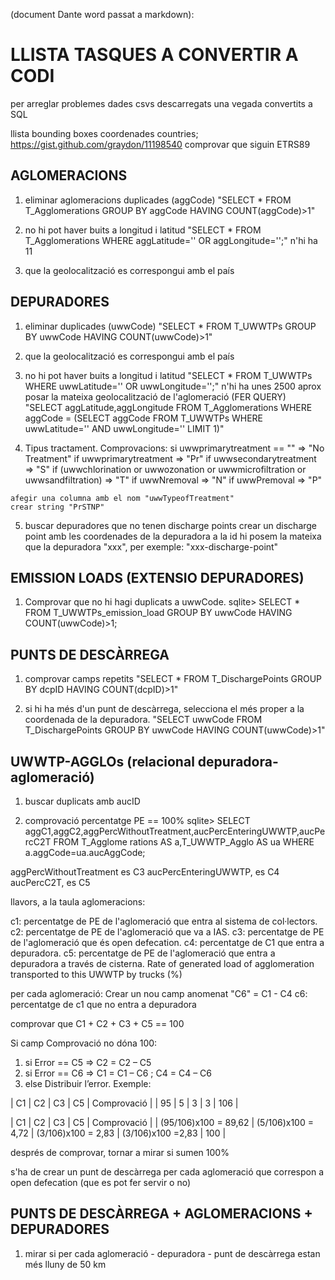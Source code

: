 (document Dante word passat a markdown):

LLISTA TASQUES A CONVERTIR A CODI
=================================

per arreglar problemes dades csvs descarregats una vegada convertits a SQL

llista bounding boxes coordenades countries; https://gist.github.com/graydon/11198540
comprovar que siguin ETRS89

AGLOMERACIONS
-------------
  1. eliminar aglomeracions duplicades (aggCode)
  "SELECT * FROM T_Agglomerations GROUP BY aggCode HAVING COUNT(aggCode)>1"

  2. no hi pot haver buits a longitud i latitud
  "SELECT * FROM T_Agglomerations WHERE aggLatitude='' OR aggLongitude='';"
  n'hi ha 11
 
  3. que la geolocalització es correspongui amb el país


DEPURADORES
-----------
  1. eliminar duplicades (uwwCode)
  "SELECT * FROM T_UWWTPs GROUP BY uwwCode HAVING COUNT(uwwCode)>1"

  2. que la geolocalització es correspongui amb el país

  3. no hi pot haver buits a longitud i latitud
  "SELECT * FROM T_UWWTPs WHERE uwwLatitude='' OR uwwLongitude='';"
  n'hi ha unes 2500 aprox
  posar la mateixa geolocalització de l'aglomeració
  (FER QUERY)
  "SELECT aggLatitude,aggLongitude 
   FROM T_Agglomerations 
   WHERE aggCode = (SELECT aggCode 
                    FROM T_UWWTPs 
                    WHERE uwwLatitude='' AND uwwLongitude='' 
                    LIMIT 1)"

   4. Tipus tractament. Comprovacions:
    si uwwprimarytreatment == ""  => "No Treatment"
    if uwwprimarytreatment        => "Pr"
    if uwwsecondarytreatment      => "S"
    if (uwwchlorination or uwwozonation or uwwmicrofiltration or
        uwwsandfiltration)        => "T"
    if uwwNremoval                => "N"
    if uwwPremoval                => "P"

    afegir una columna amb el nom "uwwTypeofTreatment"
    crear string "PrSTNP"

   5. buscar depuradores que no tenen discharge points crear
   un discharge point amb les coordenades de la depuradora a
   la id hi posem la mateixa que la depuradora "xxx", per
   exemple: "xxx-discharge-point"

EMISSION LOADS (EXTENSIO DEPURADORES)
-------------------------------------
  1. Comprovar que no hi hagi duplicats a uwwCode.
  sqlite> SELECT * FROM T_UWWTPs_emission_load GROUP BY uwwCode HAVING COUNT(uwwCode)>1;


PUNTS DE DESCÀRREGA
-------------------
  1. comprovar camps repetits
  "SELECT * FROM T_DischargePoints GROUP BY dcpID HAVING COUNT(dcpID)>1"

  2. si hi ha més d'un punt de descàrrega, selecciona el més proper a la coordenada de la depuradora.
  "SELECT uwwCode FROM T_DischargePoints GROUP BY uwwCode HAVING COUNT(uwwCode)>1"

UWWTP-AGGLOs (relacional depuradora-aglomeració)
------------
  1. buscar duplicats amb aucID

  2. comprovació percentatge PE == 100%
  sqlite> SELECT aggC1,aggC2,aggPercWithoutTreatment,aucPercEnteringUWWTP,aucPercC2T FROM T_Agglome
  rations AS a,T_UWWTP_Agglo AS ua WHERE a.aggCode=ua.aucAggCode;

  aggPercWithoutTreatment es C3
  aucPercEnteringUWWTP, es C4 
  aucPercC2T, es C5

  llavors, a la taula aglomeracions:

  c1: percentatge de PE de l'aglomeració que entra al sistema de col·lectors.
  c2: percentatge de PE de l'aglomeració que va a IAS.
  c3: percentatge de PE de l'aglomeració que és open defecation.
  c4: percentatge de C1 que entra a depuradora.
  c5: percentatge de PE de l'aglomeració que entra a depuradora a través de cisterna.  Rate of generated load of agglomeration transported to this UWWTP by trucks (%)

  per cada aglomeració: Crear un nou camp anomenat "C6" = C1 - C4
  c6: percentatge de c1 que no entra a depuradora

  comprovar que C1 + C2 + C3 + C5 == 100

  Si camp Comprovació no dóna 100:
  1. si Error == C5  => C2 = C2 – C5
  2. si Error == C6  => C1 = C1 – C6  ; C4 = C4 – C6
  3. else Distribuir l’error. Exemple:

  | C1 | C2 | C3 | C5 | Comprovació |
  | 95 | 5  | 3  | 3 | 106 |

  | C1 | C2 | C3 | C5 | Comprovació |
  | (95/106)x100 = 89,62 | (5/106)x100 = 4,72 | (3/106)x100 = 2,83 | (3/106)x100 =2,83 | 100 |

  després de comprovar, tornar a mirar si sumen 100%

  s'ha de crear un punt de descàrrega per cada aglomeració que correspon a open defecation (que es pot fer servir o no)

PUNTS DE DESCÀRREGA + AGLOMERACIONS + DEPURADORES
-------------------------------------------------
  1. mirar si per cada aglomeració - depuradora - punt de
  descàrrega estan més lluny de 50 km
